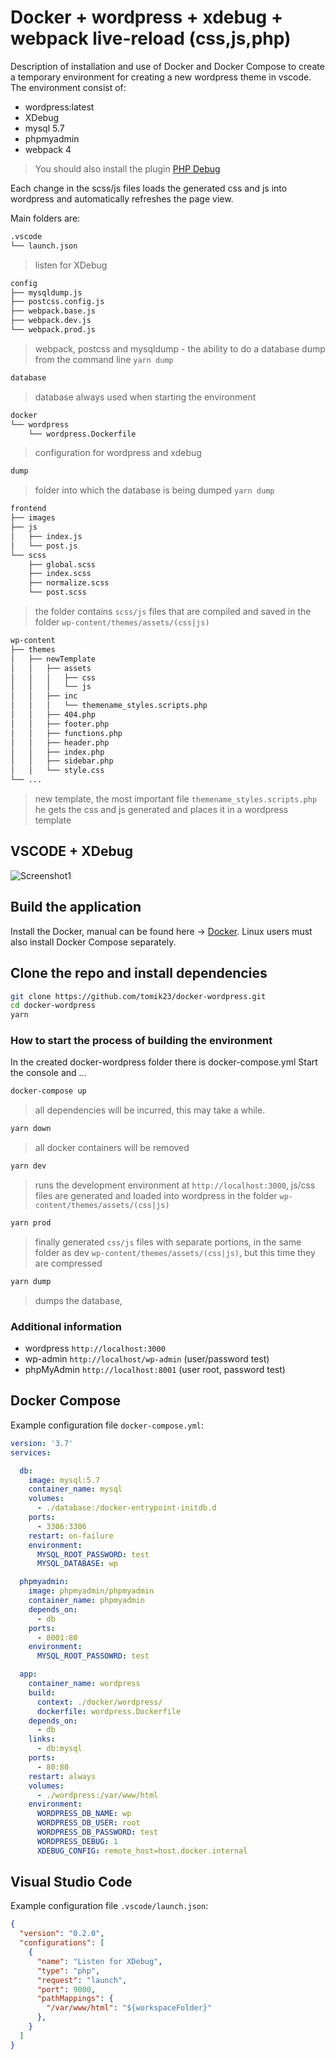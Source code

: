 # Docker + wordpress + xdebug + webpack live-reload (css,js,php)

Description of installation and use of Docker and Docker Compose to create a temporary environment for creating a new wordpress theme in vscode. 
The environment consist of:
- wordpress:latest
- XDebug
- mysql 5.7
- phpmyadmin
- webpack 4

> You should also install the plugin [PHP Debug](https://marketplace.visualstudio.com/items?itemName=felixfbecker.php-debug)

Each change in the scss/js files loads the generated css and js into wordpress and automatically refreshes the page view.

Main folders are:  

```bash
.vscode
└── launch.json
```
> listen for XDebug

```bash
config
├── mysqldump.js
├── postcss.config.js
├── webpack.base.js
├── webpack.dev.js
└── webpack.prod.js
```
> webpack, postcss and mysqldump - the ability to do a database dump from the command line `yarn dump`

```bash
database
```
> database always used when starting the environment

```bash
docker
└── wordpress
    └── wordpress.Dockerfile
```
> configuration for wordpress and xdebug

```bash
dump
```
> folder into which the database is being dumped `yarn dump`

```bash
frontend
├── images
├── js
│   ├── index.js
│   └── post.js
└── scss
    ├── global.scss
    ├── index.scss
    ├── normalize.scss
    └── post.scss
```
> the folder contains `scss/js` files that are compiled and saved in the folder `wp-content/themes/assets/(css|js)`

```bash
wp-content
├── themes
│   ├── newTemplate
│   │   ├── assets
│   │   │   ├── css
│   │   │   └── js
│   │   ├── inc
│   │   │   └── themename_styles.scripts.php
│   │   ├── 404.php
│   │   ├── footer.php
│   │   ├── functions.php
│   │   ├── header.php
│   │   ├── index.php
│   │   ├── sidebar.php
│   │   └── style.css
└── ...
```
> new template, the most important file `themename_styles.scripts.php` he gets the css and js generated and places it in a wordpress template

## VSCODE + XDebug

![Screenshot1](https://github.com/tomik23/docker-wordpress-xdebug/blob/master/screens/vscode-xdebug.png)

## Build the application
Install the Docker, manual can be found here ->
[Docker](https://www.docker.com/get-started).
Linux users must also install Docker Compose separately.

## Clone the repo and install dependencies
```bash
git clone https://github.com/tomik23/docker-wordpress.git
cd docker-wordpress
yarn
```

### How to start the process of building the environment
In the created docker-wordpress folder there is docker-compose.yml
Start the console and ...

```bash
docker-compose up 
```
> all dependencies will be incurred, this may take a while.

```bash
yarn down
```
> all docker containers will be removed

```bash
yarn dev
```
> runs the development environment at `http://localhost:3000`, js/css files are generated and loaded into wordpress in the folder `wp-content/themes/assets/(css|js)`

```bash
yarn prod
```
> finally generated `css/js` files with separate portions, in the same folder as dev `wp-content/themes/assets/(css|js)`, but this time they are compressed

```bash
yarn dump
```
> dumps the database, 

### Additional information
* wordpress `http://localhost:3000`
* wp-admin `http://localhost/wp-admin` (user/password test)
* phpMyAdmin `http://localhost:8001` (user root, password test)

## Docker Compose
Example configuration file `docker-compose.yml`:
```yml
version: '3.7'
services:

  db:
    image: mysql:5.7
    container_name: mysql
    volumes:
      - ./database:/docker-entrypoint-initdb.d
    ports:
      - 3306:3306
    restart: on-failure
    environment:
      MYSQL_ROOT_PASSWORD: test
      MYSQL_DATABASE: wp

  phpmyadmin:
    image: phpmyadmin/phpmyadmin
    container_name: phpmyadmin
    depends_on:
      - db
    ports:
      - 8001:80
    environment:
      MYSQL_ROOT_PASSOWRD: test

  app:
    container_name: wordpress
    build:
      context: ./docker/wordpress/
      dockerfile: wordpress.Dockerfile
    depends_on:
      - db
    links:
      - db:mysql
    ports:
      - 80:80
    restart: always
    volumes:
      - ./wordpress:/var/www/html
    environment:
      WORDPRESS_DB_NAME: wp
      WORDPRESS_DB_USER: root
      WORDPRESS_DB_PASSWORD: test
      WORDPRESS_DEBUG: 1
      XDEBUG_CONFIG: remote_host=host.docker.internal
```

## Visual Studio Code
Example configuration file `.vscode/launch.json`:

```json
{
  "version": "0.2.0",
  "configurations": [
    {
      "name": "Listen for XDebug",
      "type": "php",
      "request": "launch",
      "port": 9000,
      "pathMappings": {
        "/var/www/html": "${workspaceFolder}"
      },
    }
  ]
}
```